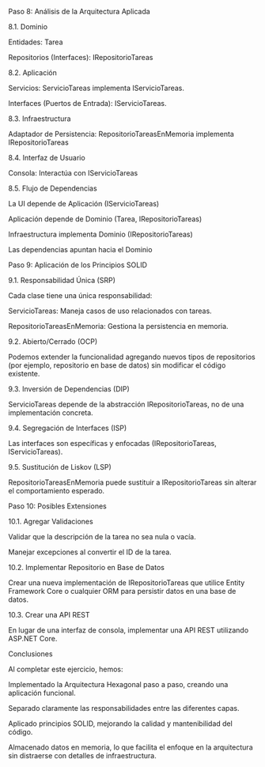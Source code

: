 Paso 8: Análisis de la Arquitectura Aplicada

8.1. Dominio

Entidades: Tarea

Repositorios (Interfaces): IRepositorioTareas

8.2. Aplicación

Servicios: ServicioTareas implementa IServicioTareas.

Interfaces (Puertos de Entrada): IServicioTareas.

8.3. Infraestructura

Adaptador de Persistencia: RepositorioTareasEnMemoria implementa IRepositorioTareas

8.4. Interfaz de Usuario

Consola: Interactúa con IServicioTareas

8.5. Flujo de Dependencias

La UI depende de Aplicación (IServicioTareas)

Aplicación depende de Dominio (Tarea, IRepositorioTareas)

Infraestructura implementa Dominio (IRepositorioTareas)

Las dependencias apuntan hacia el Dominio

Paso 9: Aplicación de los Principios SOLID

9.1. Responsabilidad Única (SRP)

Cada clase tiene una única responsabilidad:

ServicioTareas: Maneja casos de uso relacionados con tareas.

RepositorioTareasEnMemoria: Gestiona la persistencia en memoria.

9.2. Abierto/Cerrado (OCP)

Podemos extender la funcionalidad agregando nuevos tipos de repositorios (por ejemplo, repositorio en base de datos) sin modificar el código existente.

9.3. Inversión de Dependencias (DIP)

ServicioTareas depende de la abstracción IRepositorioTareas, no de una implementación concreta.

9.4. Segregación de Interfaces (ISP)

Las interfaces son específicas y enfocadas (IRepositorioTareas, IServicioTareas).

9.5. Sustitución de Liskov (LSP)

RepositorioTareasEnMemoria puede sustituir a IRepositorioTareas sin alterar el comportamiento esperado.

Paso 10: Posibles Extensiones

10.1. Agregar Validaciones

Validar que la descripción de la tarea no sea nula o vacía.

Manejar excepciones al convertir el ID de la tarea.

10.2. Implementar Repositorio en Base de Datos

Crear una nueva implementación de IRepositorioTareas que utilice Entity Framework Core o cualquier ORM para persistir datos en una base de datos.

10.3. Crear una API REST

En lugar de una interfaz de consola, implementar una API REST utilizando ASP.NET Core.

Conclusiones

Al completar este ejercicio, hemos:

Implementado la Arquitectura Hexagonal paso a paso, creando una aplicación funcional.

Separado claramente las responsabilidades entre las diferentes capas.

Aplicado principios SOLID, mejorando la calidad y mantenibilidad del código.

Almacenado datos en memoria, lo que facilita el enfoque en la arquitectura sin distraerse con detalles de infraestructura.
